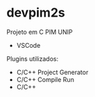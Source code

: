 # devpim2s
Projeto em C PIM UNIP

- VSCode

Plugins utilizados:

- C/C++ Project Generator
- C/C++ Compile Run
- C/C++
